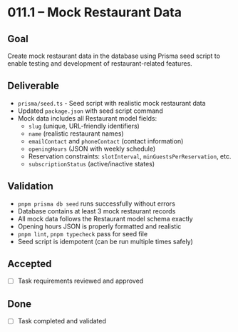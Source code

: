 # 011.1 – Mock Restaurant Data

## Goal

Create mock restaurant data in the database using Prisma seed script to enable testing and development of restaurant-related features.

## Deliverable

- `prisma/seed.ts` - Seed script with realistic mock restaurant data
- Updated `package.json` with seed script command
- Mock data includes all Restaurant model fields:
  - `slug` (unique, URL-friendly identifiers)
  - `name` (realistic restaurant names)
  - `emailContact` and `phoneContact` (contact information)
  - `openingHours` (JSON with weekly schedule)
  - Reservation constraints: `slotInterval`, `minGuestsPerReservation`, etc.
  - `subscriptionStatus` (active/inactive states)

## Validation

- `pnpm prisma db seed` runs successfully without errors
- Database contains at least 3 mock restaurant records
- All mock data follows the Restaurant model schema exactly
- Opening hours JSON is properly formatted and realistic
- `pnpm lint`, `pnpm typecheck` pass for seed file
- Seed script is idempotent (can be run multiple times safely)

## Accepted

- [ ] Task requirements reviewed and approved

## Done

- [ ] Task completed and validated
